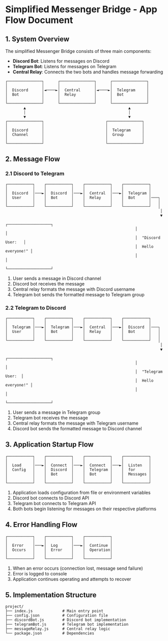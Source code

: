 # Simplified Messenger Bridge - App Flow Document

## 1. System Overview

The simplified Messenger Bridge consists of three main components:
- **Discord Bot**: Listens for messages on Discord
- **Telegram Bot**: Listens for messages on Telegram
- **Central Relay**: Connects the two bots and handles message forwarding

```
┌───────────────┐      ┌───────────────┐      ┌───────────────┐
│               │      │               │      │               │
│  Discord      │◄────►│  Central      │◄────►│  Telegram     │
│  Bot          │      │  Relay        │      │  Bot          │
│               │      │               │      │               │
└───────────────┘      └───────────────┘      └───────────────┘
        ▲                                             ▲
        │                                             │
        ▼                                             ▼
┌───────────────┐                           ┌───────────────┐
│               │                           │               │
│  Discord      │                           │  Telegram     │
│  Channel      │                           │  Group        │
│               │                           │               │
└───────────────┘                           └───────────────┘
```

## 2. Message Flow

### 2.1 Discord to Telegram
```
┌───────────┐    ┌───────────┐    ┌───────────┐    ┌───────────┐
│           │    │           │    │           │    │           │
│  Discord  │───►│  Discord  │───►│  Central  │───►│  Telegram │
│  User     │    │  Bot      │    │  Relay    │    │  Bot      │───┐
│           │    │           │    │           │    │           │   │
└───────────┘    └───────────┘    └───────────┘    └───────────┘   │
                                                                    │
                                                                    ▼
                                                         ┌───────────────────┐
                                                         │                   │
                                                         │  "Discord User:   │
                                                         │  Hello everyone!" │
                                                         │                   │
                                                         └───────────────────┘
```

1. User sends a message in Discord channel
2. Discord bot receives the message
3. Central relay formats the message with Discord username
4. Telegram bot sends the formatted message to Telegram group

### 2.2 Telegram to Discord
```
┌───────────┐    ┌───────────┐    ┌───────────┐    ┌───────────┐
│           │    │           │    │           │    │           │
│  Telegram │───►│  Telegram │───►│  Central  │───►│  Discord  │───┐
│  User     │    │  Bot      │    │  Relay    │    │  Bot      │   │
│           │    │           │    │           │    │           │   │
└───────────┘    └───────────┘    └───────────┘    └───────────┘   │
                                                                    │
                                                                    ▼
                                                         ┌───────────────────┐
                                                         │                   │
                                                         │  "Telegram User:  │
                                                         │  Hello everyone!" │
                                                         │                   │
                                                         └───────────────────┘
```

1. User sends a message in Telegram group
2. Telegram bot receives the message
3. Central relay formats the message with Telegram username
4. Discord bot sends the formatted message to Discord channel

## 3. Application Startup Flow

```
┌───────────┐    ┌───────────┐    ┌───────────┐    ┌───────────┐
│           │    │           │    │           │    │           │
│  Load     │───►│  Connect  │───►│  Connect  │───►│  Listen   │
│  Config   │    │  Discord  │    │  Telegram │    │  for      │
│           │    │  Bot      │    │  Bot      │    │  Messages │
│           │    │           │    │           │    │           │
└───────────┘    └───────────┘    └───────────┘    └───────────┘
```

1. Application loads configuration from file or environment variables
2. Discord bot connects to Discord API
3. Telegram bot connects to Telegram API
4. Both bots begin listening for messages on their respective platforms

## 4. Error Handling Flow

```
┌───────────┐    ┌───────────┐    ┌───────────┐
│           │    │           │    │           │
│  Error    │───►│  Log      │───►│  Continue │
│  Occurs   │    │  Error    │    │  Operation│
│           │    │           │    │           │
└───────────┘    └───────────┘    └───────────┘
```

1. When an error occurs (connection lost, message send failure)
2. Error is logged to console
3. Application continues operating and attempts to recover

## 5. Implementation Structure

```
project/
├── index.js             # Main entry point
├── config.json          # Configuration file
├── discordBot.js        # Discord bot implementation
├── telegramBot.js       # Telegram bot implementation
├── messageRelay.js      # Central relay logic
└── package.json         # Dependencies
```
